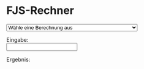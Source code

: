 # FJS-Rechner

<select id="computations">
  <option value="">Wähle eine Berechnung aus</option>
  <option value="comma">FJS-Komma einer Primzahl berechnen</option>
  <option value="tofjs">Bruch in ein FJS-Intervall umrechnen</option>
  <option value="fromfjs">FJS-Intervall in einen Bruch umrechnen</option>
  <option value="setlambda">Toleranzradius auf benutzerdefinierten Wert umstellen</option>
</select>

Eingabe: <br />
<input type="text" id="input">

Ergebnis: <br />
<div id="output"></div>

<link rel="stylesheet" href="../assets/calcsheets.css">
<script src="../assets/fjs.js"></script>
<script src="../assets/calc.js"></script>
<script>
  var loc = {
         centValue: "Cent",
         generator: "Generator",
       outputComma: "Formales Komma",
    outputInterval: "Intervallname",
             ratio: "Wert",
           noInput: "Keine Eingabe.",
     cantFactorize: "„%1“ – das kann ich nicht faktorisieren.",
        notANumber: "„%1“ ist keine Zahl.",
       wrongFormat: "Ich verstehe die Struktur nicht.",
   wrongIntVariant: "Das Intervall „%1“ darf nicht die Variante „%2“ haben.",
       wrongFactor: "2 oder 3 dürfen keine Faktoren von FJS-Modifikatoren sein.",
     noComputation: "Keine Berechnung angegeben; bitte wähle eine aus der Liste.",
          notPrime: "„%1“ ist keine Primzahl.",
    butPythagorean: "2 und 3 sind pythagoreische Oktaven und Quinten, sie brauchen keine FJS-Modifikatoren.",
           notFrac: "Die Eingabe ist kein Bruch (wie 5/3 oder 928/777).",
              div0: "Wieso würdest du durch null teilen?",
           notReal: "„%1“ ist keine reelle Zahl.",
         radiusSet: "Toleranzradius umgestellt auf %1.",

             comma: "Finde sowohl die Generatorfunktion, als auch das formale Komma (sowie die Cent-Größe davon) für jede Eingabe einer Primzahl größer als 3.",
             tofjs: "Finde die einzige FJS-Darstellung jeder Eingabe einer positiven Bruchzahl. <br>Alle FJS-Modifikatoren werden dabei getrennt geschrieben, nie miteinander multipliziert. Für Intervalle kleiner als eine reine Prime wird eine negative Zahl benutzt, um ein Intervall nach unten darzustellen. 5/4 ist also <code>M3^5</code>, aber 4/5 ist <code>M-3_5</code>. <br><strong>Pass auf:</strong> der Rechner benutzt englischsprachige Intervallnamen: M3 ist z.B. eine große Terz.",
           fromfjs: "Find den einzigen Bruch, der jeder Eingabe eines FJS-Intervalls entspricht. \nDas Einschaltungszeichen für den Anfang der otonalen Modifikatoren, ebenso wie der Unterstrich für die utonalen, sind immer notwendig. Du kannst die Modifikatoren multiplizieren, wie du willst, und eine negative Zahl für ein Intervall nach unten benutzen. \n<strong>Pass auf:</strong> der Rechner benutzt englischsprachige Intervallnamen: M3 ist z.B. eine große Terz.",
         setlambda: "Stelle den Wert des Toleranzradius auf einen beliebigen Dezimalbruch (Gleitkommazahl) zwischen 1 und sqrt(2) um. <br>Schreibe „default“, um den Wert wieder auf die Voreinstellung umzustellen: sqrt(33/31)."

  };
</script>
